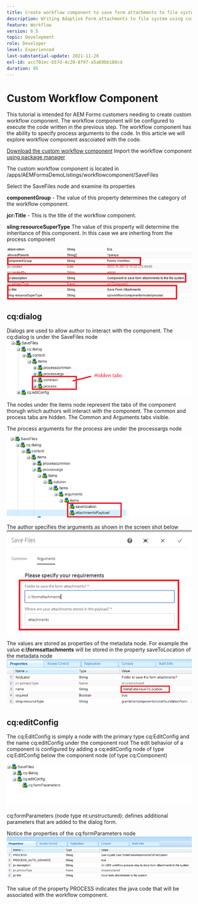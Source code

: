 ```yaml
---
title: Create workflow component to save form attachments to file system
description: Writing Adaptive Form attachments to file system using custom workflow component
feature: Workflow
version: 6.5
topic: Development
role: Developer
level: Experienced
last-substantial-update: 2021-11-28
exl-id: acc701ec-b57d-4c20-8f97-a5a69bb180cd
duration: 95
---
```

# Custom Workflow Component

This tutorial is intended for AEM Forms customers needing to create custom workflow component. The workflow component will be configured to execute the code written in the previous step. The workflow component has the ability to specify process arguments to the code. In this article we will explore workflow component asscoiated with the code.


[Download the custom workflow component](assets/saveFiles.zip)
Import the workflow component [using package manager](http://localhost:4502/crx/packmgr/index.jsp)

The custom workflow component is located in /apps/AEMFormsDemoListings/workflowcomponent/SaveFiles

Select the SaveFiles node and examine its properties

**componentGroup** - The value of this property determines the category of the workflow component.

**jcr:Title** - This is the title of the workflow component.

**sling:resourceSuperType** The value of this property will determine the inheritance of this component. In this case we are inherting from the process component


![component-properties](assets/component-properties1.png)

## cq:dialog

Dialogs are used to allow author to interact with the component. The cq:dialog is under the SaveFiles node
![cq-dialog](assets/cq-dialog.png)

The nodes under the items node represent the tabs of the component thorugh which authors will interact with the component. The common and process tabs are hidden. The Common and Arguments tabs visible.

The process arguments for the process are under the processargs node

![process-args](assets/process-arguments.png)

The author specifies the arguments as shown in the screen shot below
![workflow-component](assets/custom-workflow-component.png)

The values are stored as properties of the metadata node. For example the value **c:\formsattachments** will be stored in the property saveToLocation of the metadata node
![save-location](assets/save-to-location.png)

## cq:editConfig

The cq:EditConfig is simply a node with the primary type cq:EditConfig and the name cq:editConfig under the component root
The edit behavior of a component is configured by adding a cq:editConfig node of type cq:EditConfig below the component node (of type cq:Component)

![edit-config](assets/cq-edit-config.png)

cq:formParameters (node type nt:unstructured): defines additional parameters that are added to the dialog form.


Notice the properties of the cq:formParameters node
![from-parameters-properties](assets/form-parameters-properties.png)

The value of the property PROCESS indicates the java code that will be associated with the workflow component.
